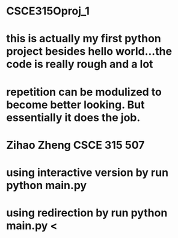# CSCE315Oproj_1
# this is actually my first python project besides hello world...the code is really rough and a lot 
# repetition can be modulized to become better looking. But essentially it does the job.
# Zihao Zheng CSCE 315 507 
# using interactive version by run python main.py
# using redirection by run python main.py < <name of input file>